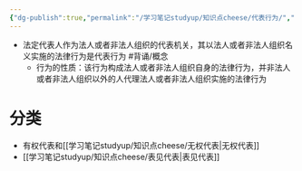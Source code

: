 ```yaml
---
{"dg-publish":true,"permalink":"/学习笔记studyup/知识点cheese/代表行为/","dgPassFrontmatter":true,"created":"2024-09-16T10:44:44.631+08:00","updated":"2024-10-14T10:28:18.440+08:00"}
---
```


- 法定代表人作为法人或者非法人组织的代表机关，其以法人或者非法人组织名义实施的法律行为是代表行为 #背诵/概念 
	- 行为的性质：该行为构成法人或者非法人组织自身的法律行为，并非法人或者非法人组织以外的人代理法人或者非法人组织实施的法律行为

# 分类
- 有权代表和[[学习笔记studyup/知识点cheese/无权代表\|无权代表]]
- [[学习笔记studyup/知识点cheese/表见代表\|表见代表]]